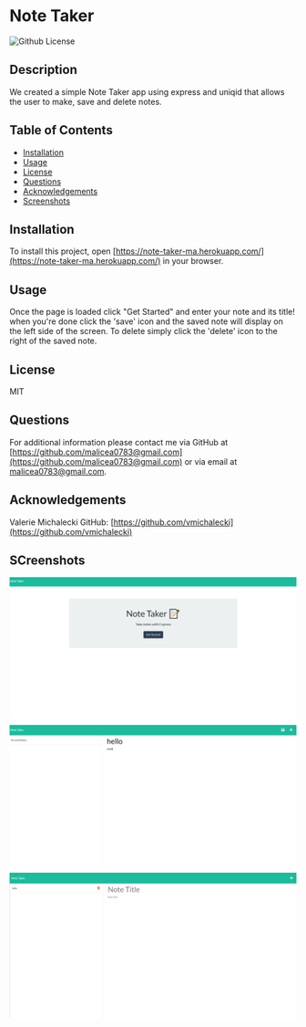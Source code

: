 # Note Taker

![Github License](https://img.shields.io/badge/License-MIT-yellow.svg)

## Description

We created a simple Note Taker app using express and uniqid that allows the user to make, save and delete notes.

## Table of Contents

* [Installation](#Installation)
* [Usage](#Usage)
* [License](#License)
* [Questions](#Questions)
* [Acknowledgements](#Acknowledgements)
* [Screenshots](#Screenshots)

## Installation

To install this project, open [https://note-taker-ma.herokuapp.com/](https://note-taker-ma.herokuapp.com/) in your browser.

## Usage

Once the page is loaded click "Get Started" and enter your note and its title!  when you're done click the 'save' icon and the saved note will display on the left side of the screen.  To delete simply click the 'delete' icon to the right of the saved note.

## License

MIT

## Questions

For additional information please contact me via GitHub at [https://github.com/malicea0783@gmail.com](https://github.com/malicea0783@gmail.com) or via email at [malicea0783@gmail.com](mailto:malicea0783@gmail.com?subject=[GitHub]%README%Generator).

## Acknowledgements

Valerie Michalecki 
GitHub: [https://github.com/vmichalecki](https://github.com/vmichalecki)

## SCreenshots

![Note Taker Homepage](./public/assets/images/note-taker-1.png)
![Enter yout Note!](./public/assets/images/note-taker-2.png)
![Click 'delete' Icon to Delete](./public/assets/images/note-taker-3.png)